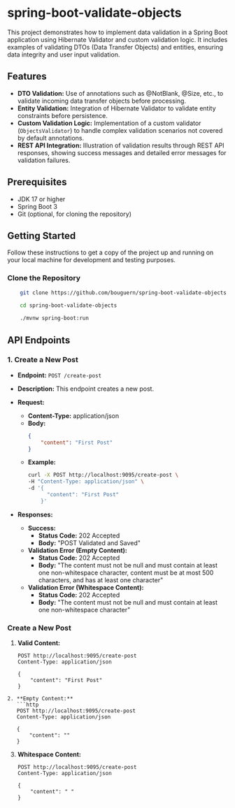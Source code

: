 # spring-boot-validate-objects

This project demonstrates how to implement data validation in a Spring Boot application using Hibernate Validator and custom validation logic. It includes examples of validating DTOs (Data Transfer Objects) and entities, ensuring data integrity and user input validation.

## Features

- **DTO Validation:** Use of annotations such as @NotBlank, @Size, etc., to validate incoming data transfer objects before processing.
- **Entity Validation:** Integration of Hibernate Validator to validate entity constraints before persistence.
- **Custom Validation Logic:** Implementation of a custom validator (`ObjectsValidator`) to handle complex validation scenarios not covered by default annotations.
- **REST API Integration:** Illustration of validation results through REST API responses, showing success messages and detailed error messages for validation failures.

## Prerequisites

- JDK 17 or higher
- Spring Boot 3
- Git (optional, for cloning the repository)

## Getting Started

Follow these instructions to get a copy of the project up and running on your local machine for development and testing purposes.

### Clone the Repository

```bash
	git clone https://github.com/bouguern/spring-boot-validate-objects.git
	
	cd spring-boot-validate-objects

	./mvnw spring-boot:run
```
	
## API Endpoints

### 1. Create a New Post

- **Endpoint:** `POST /create-post`
- **Description:** This endpoint creates a new post.
- **Request:**
  - **Content-Type:** application/json
  - **Body:**
    ```json
    {
        "content": "First Post"
    }
    ```
  - **Example:**
    ```bash
    curl -X POST http://localhost:9095/create-post \
    -H "Content-Type: application/json" \
    -d '{
          "content": "First Post"
        }'
    ```

- **Responses:**
  - **Success:**
    - **Status Code:** 202 Accepted
    - **Body:** "POST Validated and Saved"
  - **Validation Error (Empty Content):**
    - **Status Code:** 202 Accepted
    - **Body:** "The content must not be null and must contain at least one non-whitespace character, content must be at most 500 characters, and has at least one character"
  - **Validation Error (Whitespace Content):**
    - **Status Code:** 202 Accepted
    - **Body:** "The content must not be null and must contain at least one non-whitespace character"


### Create a New Post

1. **Valid Content:**
   ```http
   POST http://localhost:9095/create-post
   Content-Type: application/json

   {
       "content": "First Post"
   }
```
2. **Empty Content:**
   ```http
   POST http://localhost:9095/create-post
   Content-Type: application/json

   {
       "content": ""
   }
```
3. **Whitespace Content:**
   ```http
   POST http://localhost:9095/create-post
   Content-Type: application/json

   {
       "content": " "
   }
```
